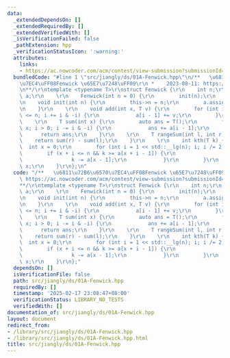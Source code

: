 ```yaml
---
data:
  _extendedDependsOn: []
  _extendedRequiredBy: []
  _extendedVerifiedWith: []
  _isVerificationFailed: false
  _pathExtension: hpp
  _verificationStatusIcon: ':warning:'
  attributes:
    links:
    - https://ac.nowcoder.com/acm/contest/view-submission?submissionId=63382128
  bundledCode: "#line 1 \"src/jiangly/ds/01A-Fenwick.hpp\"\n/**   \u6811\u72B6\u6570\
    \u7EC4\uFF08Fenwick \u65E7\u7248\uFF09\r\n *    2023-08-11: https://ac.nowcoder.com/acm/contest/view-submission?submissionId=63382128\r\
    \n**/\r\ntemplate <typename T>\r\nstruct Fenwick {\r\n    int n;\r\n    std::vector<T>\
    \ a;\r\n    \r\n    Fenwick(int n = 0) {\r\n        init(n);\r\n    }\r\n    \r\
    \n    void init(int n) {\r\n        this->n = n;\r\n        a.assign(n, T());\r\
    \n    }\r\n    \r\n    void add(int x, T v) {\r\n        for (int i = x + 1; i\
    \ <= n; i += i & -i) {\r\n            a[i - 1] += v;\r\n        }\r\n    }\r\n\
    \    \r\n    T sum(int x) {\r\n        auto ans = T();\r\n        for (int i =\
    \ x; i > 0; i -= i & -i) {\r\n            ans += a[i - 1];\r\n        }\r\n  \
    \      return ans;\r\n    }\r\n    \r\n    T rangeSum(int l, int r) {\r\n    \
    \    return sum(r) - sum(l);\r\n    }\r\n    \r\n    int kth(T k) {\r\n      \
    \  int x = 0;\r\n        for (int i = 1 << std::__lg(n); i; i /= 2) {\r\n    \
    \        if (x + i <= n && k >= a[x + i - 1]) {\r\n                x += i;\r\n\
    \                k -= a[x - 1];\r\n            }\r\n        }\r\n        return\
    \ x;\r\n    }\r\n};\n"
  code: "/**   \u6811\u72B6\u6570\u7EC4\uFF08Fenwick \u65E7\u7248\uFF09\r\n *    2023-08-11:\
    \ https://ac.nowcoder.com/acm/contest/view-submission?submissionId=63382128\r\n\
    **/\r\ntemplate <typename T>\r\nstruct Fenwick {\r\n    int n;\r\n    std::vector<T>\
    \ a;\r\n    \r\n    Fenwick(int n = 0) {\r\n        init(n);\r\n    }\r\n    \r\
    \n    void init(int n) {\r\n        this->n = n;\r\n        a.assign(n, T());\r\
    \n    }\r\n    \r\n    void add(int x, T v) {\r\n        for (int i = x + 1; i\
    \ <= n; i += i & -i) {\r\n            a[i - 1] += v;\r\n        }\r\n    }\r\n\
    \    \r\n    T sum(int x) {\r\n        auto ans = T();\r\n        for (int i =\
    \ x; i > 0; i -= i & -i) {\r\n            ans += a[i - 1];\r\n        }\r\n  \
    \      return ans;\r\n    }\r\n    \r\n    T rangeSum(int l, int r) {\r\n    \
    \    return sum(r) - sum(l);\r\n    }\r\n    \r\n    int kth(T k) {\r\n      \
    \  int x = 0;\r\n        for (int i = 1 << std::__lg(n); i; i /= 2) {\r\n    \
    \        if (x + i <= n && k >= a[x + i - 1]) {\r\n                x += i;\r\n\
    \                k -= a[x - 1];\r\n            }\r\n        }\r\n        return\
    \ x;\r\n    }\r\n};"
  dependsOn: []
  isVerificationFile: false
  path: src/jiangly/ds/01A-Fenwick.hpp
  requiredBy: []
  timestamp: '2025-02-17 23:08:47+08:00'
  verificationStatus: LIBRARY_NO_TESTS
  verifiedWith: []
documentation_of: src/jiangly/ds/01A-Fenwick.hpp
layout: document
redirect_from:
- /library/src/jiangly/ds/01A-Fenwick.hpp
- /library/src/jiangly/ds/01A-Fenwick.hpp.html
title: src/jiangly/ds/01A-Fenwick.hpp
---
```

